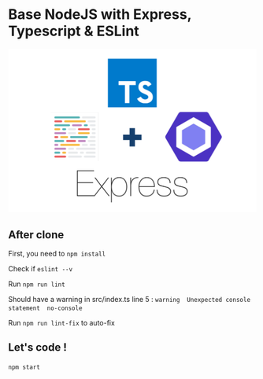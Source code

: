 # Base NodeJS with Express, Typescript & ESLint

![Node+TS+ESLint+Prettier](https://github.com/S2LF/Base_NodeJS/blob/master/NoExTyESPre.png)


## After clone

First, you need to `npm install`

Check if `eslint --v` 

Run `npm run lint` 

Should have a warning in src/index.ts line 5 :
`warning  Unexpected console statement  no-console`


Run `npm run lint-fix` to auto-fix



## Let's code !

`npm start`
